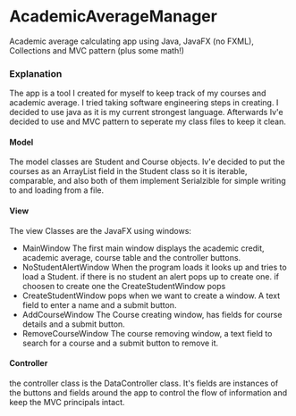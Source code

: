 # AcademicAverageManager
Academic average calculating app using Java, JavaFX (no FXML), Collections and MVC pattern (plus some math!)

### Explanation
The app is a tool I created for myself to keep track of my courses and academic average.
I tried taking software engineering steps in creating. I decided to use java as it is my current strongest language.
Afterwards Iv'e decided to use and MVC pattern to seperate my class files to keep it clean.
#### Model
The model classes are Student and Course objects. Iv'e decided to put the courses as an ArrayList field in the Student
class so it is iterable, comparable, and also both of them implement Serialzible for simple writing to and loading from a file.
#### View
The view Classes are the JavaFX using windows:
- MainWindow
  The first main window displays the academic credit, academic average, course table and the controller buttons.
- NoStudentAlertWindow
  When the program loads it looks up and tries to load a Student. if there is no student an alert pops up to create one.
  if choosen to create one the CreateStudentWindow pops
- CreateStudentWindow
  pops when we want to create a window. A text field to enter a name and a submit button.
- AddCourseWindow
  The Course creating window, has fields for course details and a submit button.
- RemoveCourseWindow
  The course removing window, a text field to search for a course and a submit button to remove it.
#### Controller
the controller class is the DataController class. It's fields are instances of the buttons and fields around the app to
control the flow of information and keep the MVC principals intact.

